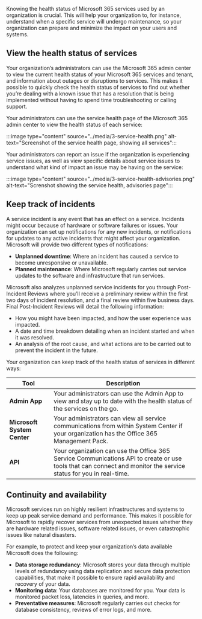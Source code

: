 Knowing the health status of Microsoft 365 services used by an organization is crucial. This will help your organization to, for instance, understand when a specific service will undergo maintenance, so your organization can prepare and minimize the impact on your users and systems.

## View the health status of services

Your organization’s administrators can use the Microsoft 365 admin center to view the current health status of your Microsoft 365 services and tenant, and information about outages or disruptions to services. This makes it possible to quickly check the health status of services to find out whether you’re dealing with a known issue that has a resolution that is being implemented without having to spend time troubleshooting or calling support.

Your administrators can use the service health page of the Microsoft 365 admin center to view the health status of each service:

:::image type="content" source="../media/3-service-health.png" alt-text="Screenshot of the service health page, showing all services":::

Your administrators can report an issue if the organization is experiencing service issues, as well as view specific details about service issues to understand what kind of impact an issue may be having on the service:

:::image type="content" source="../media/3-service-health-advisories.png" alt-text="Screnshot showing the service health, advisories page":::

## Keep track of incidents

A service incident is any event that has an effect on a service. Incidents might occur because of hardware or software failures or issues. Your organization can set up notifications for any new incidents, or notifications for updates to any active incidents that might affect your organization. Microsoft will provide two different types of notifications:

- **Unplanned downtime**: Where an incident has caused a service to become unresponsive or unavailable.
- **Planned maintenance**: Where Microsoft regularly carries out service updates to the software and infrastructure that run services.

Microsoft also analyzes unplanned service incidents for you through Post-Incident Reviews where you’ll receive a preliminary review within the first two days of incident resolution, and a final review within five business days.  Final Post-Incident Reviews will detail the following information:

- How you might have been impacted, and how the user experience was impacted.
- A date and time breakdown detailing when an incident started and when it was resolved.
- An analysis of the root cause, and what actions are to be carried out to prevent the incident in the future.

Your organization can keep track of the health status of services in different ways:

| **Tool**                    | **Description**                                              |
| --------------------------- | ------------------------------------------------------------ |
| **Admin App**               | Your  administrators can use the Admin App to view and stay up to date with the  health status of the services on the go. |
| **Microsoft System Center** | Your administrators  can view all service communications from within System Center if your  organization has the Office 365 Management Pack. |
| **API**                     | Your  organization can use the Office 365 Service Communications API to create or  use tools that can connect and monitor the service status for you in  real-time. |

## Continuity and availability

Microsoft services run on highly resilient infrastructures and systems to keep up peak service demand and performance.  This makes it possible for Microsoft to rapidly recover services from unexpected issues whether they are hardware related issues, software related issues, or even catastrophic issues like natural disasters.

For example, to protect and keep your organization’s data available Microsoft does the following:

- **Data storage redundancy**: Microsoft stores your data through multiple levels of redundancy using data replication and secure data protection capabilities, that make it possible to ensure rapid availability and recovery of your data.
- **Monitoring data**: Your databases are monitored for you. Your data is monitored packet loss, latencies in queries, and more.
- **Preventative measures**: Microsoft regularly carries out checks for database consistency, reviews of error logs, and more.
